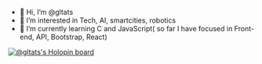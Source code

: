 - 👋 Hi, I’m @gltats
- 👀 I’m interested in Tech, AI, smartcities, robotics
- 🌱 I’m currently learning C and JavaScript( so far I have focused in Front-end, API, Bootstrap, React)


[![@gltats's Holopin board](https://holopin.me/gltats)](https://holopin.io/@gltats)

<!---
gltats/gltats is a ✨ special ✨ repository because its `README.md` (this file) appears on your GitHub profile.
You can click the Preview link to take a look at your changes.
--->
